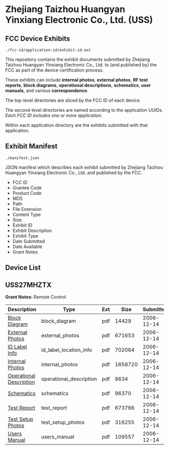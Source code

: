 # Zhejiang Taizhou Huangyan Yinxiang Electronic Co., Ltd. (USS)
## FCC Device Exhibits

```
./fcc-id/application-id/exhibit-id.ext
```

This repository contains the exhibit documents submitted by Zhejiang Taizhou Huangyan Yinxiang Electronic Co., Ltd. to (and published by) the FCC as part of the device certification process.

These exhibits can include **internal photos**, **external photos**, **RF test reports**, **block diagrams**, **operational descriptions**, **schematics**, **user manuals**, and various **correspondence**.

The top-level directories are sliced by the FCC ID of each device.

The second-level directories are named according to the application UUIDs. *Each FCC ID includes one or more application.*

Within each application directory are the exhibits submitted with that application. 

## Exhibit Manifest

```
./manifest.json
```

JSON manifest which describes each exhibit submitted by Zhejiang Taizhou Huangyan Yinxiang Electronic Co., Ltd. and published by the FCC.

- FCC ID
- Grantee Code
- Product Code
- MD5
- Path
- File Extension
- Content Type
- Size
- Exhibit ID
- Exhibit Description
- Exhibit Type
- Date Submitted
- Date Available
- Grant Notes

## Device List
## USS27MHZTX
**Grant Notes:** Remote Control

| Description | Type | Ext | Size | Submitted | Available |
| ----------- | ---- | --- | ---- | --------- | --------- |
| [Block Diagram](USS27MHZTX/fc39ed2237878e0673e4ac5398f3332a/738407.pdf) | block_diagram | pdf | 14429 | 2006-12-14 | 2006-12-14 |
| [External Photos](USS27MHZTX/fc39ed2237878e0673e4ac5398f3332a/738402.pdf) | external_photos | pdf | 671653 | 2006-12-14 | 2006-12-14 |
| [ID Label Info](USS27MHZTX/fc39ed2237878e0673e4ac5398f3332a/738404.pdf) | id_label_location_info | pdf | 702064 | 2006-12-14 | 2006-12-14 |
| [Internal Photos](USS27MHZTX/fc39ed2237878e0673e4ac5398f3332a/738403.pdf) | internal_photos | pdf | 1658720 | 2006-12-14 | 2006-12-14 |
| [Operational Description](USS27MHZTX/fc39ed2237878e0673e4ac5398f3332a/738408.pdf) | operational_description | pdf | 8634 | 2006-12-14 | 2006-12-14 |
| [Schematics](USS27MHZTX/fc39ed2237878e0673e4ac5398f3332a/738401.pdf) | schematics | pdf | 96370 | 2006-12-14 | 2006-12-14 |
| [Test Report](USS27MHZTX/fc39ed2237878e0673e4ac5398f3332a/738405.pdf) | test_report | pdf | 673766 | 2006-12-14 | 2006-12-14 |
| [Test Setup Photos](USS27MHZTX/fc39ed2237878e0673e4ac5398f3332a/738406.pdf) | test_setup_photos | pdf | 316255 | 2006-12-14 | 2006-12-14 |
| [Users Manual](USS27MHZTX/fc39ed2237878e0673e4ac5398f3332a/738409.pdf) | users_manual | pdf | 109557 | 2006-12-14 | 2006-12-14 |
